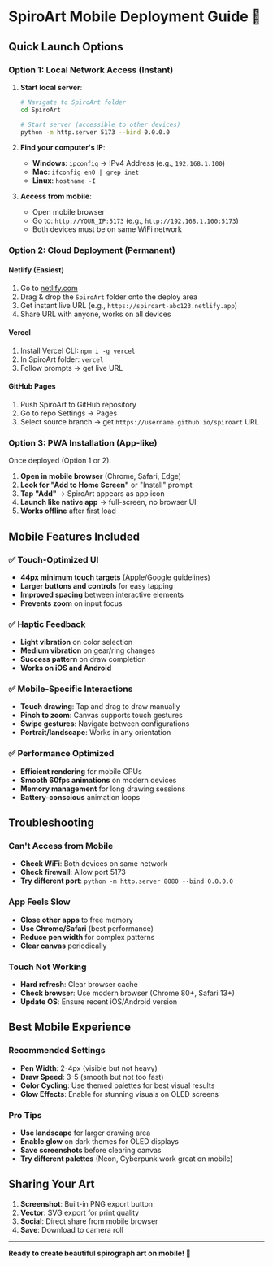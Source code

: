 # SpiroArt Mobile Deployment Guide 📱

## Quick Launch Options

### Option 1: Local Network Access (Instant)
1. **Start local server**:
   ```bash
   # Navigate to SpiroArt folder
   cd SpiroArt
   
   # Start server (accessible to other devices)
   python -m http.server 5173 --bind 0.0.0.0
   ```

2. **Find your computer's IP**:
   - **Windows**: `ipconfig` → IPv4 Address (e.g., `192.168.1.100`)
   - **Mac**: `ifconfig en0 | grep inet` 
   - **Linux**: `hostname -I`

3. **Access from mobile**:
   - Open mobile browser
   - Go to: `http://YOUR_IP:5173` (e.g., `http://192.168.1.100:5173`)
   - Both devices must be on same WiFi network

### Option 2: Cloud Deployment (Permanent)

#### Netlify (Easiest)
1. Go to [netlify.com](https://netlify.com)
2. Drag & drop the `SpiroArt` folder onto the deploy area
3. Get instant live URL (e.g., `https://spiroart-abc123.netlify.app`)
4. Share URL with anyone, works on all devices

#### Vercel
1. Install Vercel CLI: `npm i -g vercel`
2. In SpiroArt folder: `vercel`
3. Follow prompts → get live URL

#### GitHub Pages
1. Push SpiroArt to GitHub repository
2. Go to repo Settings → Pages
3. Select source branch → get `https://username.github.io/spiroart` URL

### Option 3: PWA Installation (App-like)

Once deployed (Option 1 or 2):
1. **Open in mobile browser** (Chrome, Safari, Edge)
2. **Look for "Add to Home Screen"** or "Install" prompt
3. **Tap "Add"** → SpiroArt appears as app icon
4. **Launch like native app** → full-screen, no browser UI
5. **Works offline** after first load

## Mobile Features Included

### ✅ Touch-Optimized UI
- **44px minimum touch targets** (Apple/Google guidelines)
- **Larger buttons and controls** for easy tapping
- **Improved spacing** between interactive elements
- **Prevents zoom** on input focus

### ✅ Haptic Feedback
- **Light vibration** on color selection
- **Medium vibration** on gear/ring changes  
- **Success pattern** on draw completion
- **Works on iOS and Android**

### ✅ Mobile-Specific Interactions
- **Touch drawing**: Tap and drag to draw manually
- **Pinch to zoom**: Canvas supports touch gestures
- **Swipe gestures**: Navigate between configurations
- **Portrait/landscape**: Works in any orientation

### ✅ Performance Optimized
- **Efficient rendering** for mobile GPUs
- **Smooth 60fps animations** on modern devices
- **Memory management** for long drawing sessions
- **Battery-conscious** animation loops

## Troubleshooting

### Can't Access from Mobile
- **Check WiFi**: Both devices on same network
- **Check firewall**: Allow port 5173
- **Try different port**: `python -m http.server 8080 --bind 0.0.0.0`

### App Feels Slow
- **Close other apps** to free memory
- **Use Chrome/Safari** (best performance)
- **Reduce pen width** for complex patterns
- **Clear canvas** periodically

### Touch Not Working
- **Hard refresh**: Clear browser cache
- **Check browser**: Use modern browser (Chrome 80+, Safari 13+)
- **Update OS**: Ensure recent iOS/Android version

## Best Mobile Experience

### Recommended Settings
- **Pen Width**: 2-4px (visible but not heavy)
- **Draw Speed**: 3-5 (smooth but not too fast)
- **Color Cycling**: Use themed palettes for best visual results
- **Glow Effects**: Enable for stunning visuals on OLED screens

### Pro Tips
- **Use landscape** for larger drawing area
- **Enable glow** on dark themes for OLED displays
- **Save screenshots** before clearing canvas
- **Try different palettes** (Neon, Cyberpunk work great on mobile)

## Sharing Your Art

1. **Screenshot**: Built-in PNG export button
2. **Vector**: SVG export for print quality
3. **Social**: Direct share from mobile browser
4. **Save**: Download to camera roll

---

**Ready to create beautiful spirograph art on mobile! 🎨**
